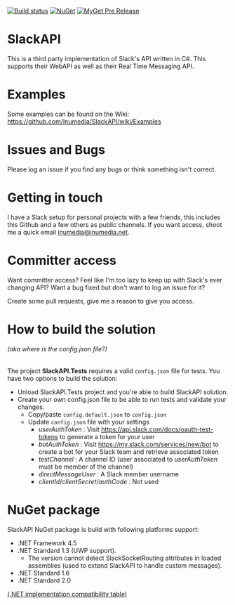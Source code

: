 [![Build status](https://ci.appveyor.com/api/projects/status/5n9e7sruxpo0mw79/branch/master?svg=true)](https://ci.appveyor.com/project/Inumedia/slackapi/branch/master)
[![NuGet](https://img.shields.io/nuget/v/SlackAPI.svg)](https://www.nuget.org/packages/SlackAPI/)
[![MyGet Pre Release](https://img.shields.io/myget/slackapi/vpre/SlackAPI.svg)](https://www.myget.org/feed/slackapi/package/nuget/SlackAPI)

# SlackAPI

This is a third party implementation of Slack's API written in C#. This supports their WebAPI as well as their Real Time Messaging API.

# Examples

Some examples can be found on the Wiki: https://github.com/Inumedia/SlackAPI/wiki/Examples

# Issues and Bugs

Please log an issue if you find any bugs or think something isn't correct.

# Getting in touch

I have a Slack setup for personal projects with a few friends, this includes this Github and a few others as public channels. If you want access, shoot me a quick email inumedia@inumedia.net.

# Committer access

Want committer access? Feel like I'm too lazy to keep up with Slack's ever changing API? Want a bug fixed but don't want to log an issue for it?

Create some pull requests, give me a reason to give you access.

# How to build the solution
###### (aka where is the config.json file?)
The project **SlackAPI.Tests** requires a valid `config.json` file for tests. You have two options to build the solution:
- Unload SlackAPI.Tests project and you're able to build SlackAPI solution.
- Create your own config.json file to be able to run tests and validate your changes.
  - Copy/paste `config.default.json` to `config.json`
  - Update `config.json` file with your settings
    - *userAuthToken* : Visit https://api.slack.com/docs/oauth-test-tokens to generate a token for your user
    - *botAuthToken* : Visit https://my.slack.com/services/new/bot to create a bot for your Slack team and retrieve associated token
    - *testChannel* : A channel ID (user associated to *userAuthToken* must be member of the channel)
    - *directMessageUser* : A Slack member username
    - *clientId*/*clientSecret*/*authCode* : Not used

# NuGet package
SlackAPI NuGet package is build with following platforms support:
- .NET Framework 4.5
- .NET Standard 1.3 (UWP support).
  - The version cannot detect SlackSocketRouting attributes in loaded assemblies (used to extend SlackAPI to handle custom messages).
- .NET Standard 1.6
- .NET Standard 2.0

[(.NET implementation compatibility table)](https://docs.microsoft.com/en-us/dotnet/standard/net-standard#net-implementation-support)
